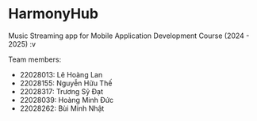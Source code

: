 # HarmonyHub

Music Streaming app for Mobile Application Development Course (2024 - 2025) :v 

Team members:
* 22028013: Lê Hoàng Lan
* 22028155: Nguyễn Hữu Thế
* 22028317: Trương Sỹ Đạt
* 22028039: Hoàng Minh Đức
* 22028262: Bùi Minh Nhật
